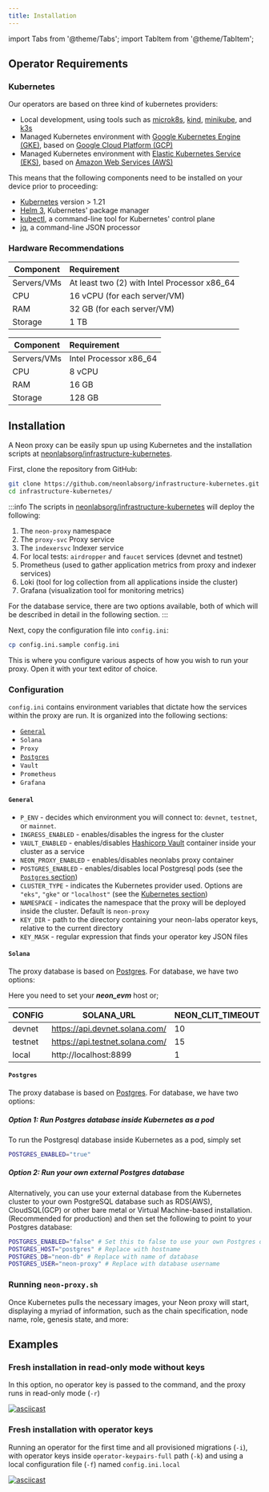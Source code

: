 ```yaml
---
title: Installation
---
```


import Tabs from '@theme/Tabs';
import TabItem from '@theme/TabItem';

## Operator Requirements

### Kubernetes

Our operators are based on three kind of kubernetes providers: 
* Local development, using tools such as [microk8s](https://microk8s.io/), [kind](https://kind.sigs.k8s.io/), [minikube](https://minikube.sigs.k8s.io/docs/start/), and [k3s](https://k3s.io/)
* Managed Kubernetes environment with [Google Kubernetes Engine (GKE)](https://cloud.google.com/kubernetes-engine), based on [Google Cloud Platform (GCP)](https://cloud.google.com/)
* Managed Kubernetes environment with [Elastic Kubernetes Service (EKS)](https://aws.amazon.com/eks/), based on [Amazon Web Services (AWS)](https://aws.amazon.com/)

This means that the following components need to be installed on your device prior to proceeding:
* [Kubernetes](https://kubernetes.io/docs/setup/) version > 1.21
* [Helm 3](https://helm.sh/docs/intro/install/), Kubernetes' package manager
* [kubectl](https://kubernetes.io/docs/reference/kubectl/), a command-line tool for Kubernetes' control plane
* [jq](https://stedolan.github.io/jq/), a command-line JSON processor

### Hardware Recommendations

<Tabs>
  <TabItem value="production" label="Production" default>

|Component|Requirement                           |
|-----|:-----------------------------------------|
|Servers/VMs | At least two (2) with Intel Processor x86_64 |
|CPU | 16 vCPU (for each server/VM) |
|RAM | 32 GB (for each server/VM) |
|Storage | 1 TB |
  </TabItem>
  <TabItem value="development" label="Development/Local">

|Component|Requirement                           |
|-----|:-----------------------------------------|
|Servers/VMs | Intel Processor x86_64 |
|CPU | 8 vCPU |
|RAM | 16 GB |
|Storage | 128 GB |
  </TabItem>
</Tabs>

## Installation

A Neon proxy can be easily spun up using Kubernetes and the installation scripts at [neonlabsorg/infrastructure-kubernetes](https://github.com/neonlabsorg/infrastructure-kubernetes).

First, clone the repository from GitHub:
```bash
git clone https://github.com/neonlabsorg/infrastructure-kubernetes.git
cd infrastructure-kubernetes/
```

:::info
The scripts in [neonlabsorg/infrastructure-kubernetes](https://github.com/neonlabsorg/infrastructure-kubernetes) will deploy the following:
1. The `neon-proxy` namespace 
2. The `proxy-svc` Proxy service  
3. The `indexersvc` Indexer service  
4. For local tests: `airdropper` and `faucet` services (devnet and testnet)
5. Prometheus (used to gather application metrics from proxy and indexer services)
6. Loki (tool for log collection from all applications inside the cluster)
7. Grafana (visualization tool for monitoring metrics)

For the database service, there are two options available, both of which will be described in detail in the following section.
:::

Next, copy the configuration file into `config.ini`:
```bash
cp config.ini.sample config.ini
```

This is where you configure various aspects of how you wish to run your proxy. Open it with your text editor of choice.

### Configuration

`config.ini` contains environment variables that dictate how the services within the proxy are run. It is organized into the following sections:
* [`General`](#general)
* `Solana`
* `Proxy`
* [`Postgres`](#postgres)
* `Vault`
* `Prometheus`
* `Grafana`

#### `General`

* `P_ENV` - decides which environment you will connect to: `devnet`, `testnet`, or `mainnet`.
* `INGRESS_ENABLED` - enables/disables the ingress for the cluster
* `VAULT_ENABLED` - enables/disables [Hashicorp Vault](https://www.vaultproject.io/) container inside your cluster as a service
* `NEON_PROXY_ENABLED` - enables/disables neonlabs proxy container
* `POSTGRES_ENABLED` - enables/disables local Postgresql pods (see the [`Postgres` section](#postgres))
* `CLUSTER_TYPE` - indicates the Kubernetes provider used. Options are `"eks"`, `"gke"` or `"localhost"` (see the [Kubernetes section](#kubernetes))
* `NAMESPACE` - indicates the namespace that the proxy will be deployed inside the cluster. Default is `neon-proxy`
* `KEY_DIR` - path to the directory containing your neon-labs operator keys, relative to the current directory
* `KEY_MASK` - regular expression that finds your operator key JSON files

#### `Solana`
The proxy database is based on [Postgres](https://www.postgresql.org/). For database, we have two options:

Here you need to set your ***neon_evm*** host or;

| CONFIG | SOLANA_URL | NEON_CLIT_TIMEOUT | CANCEL_TIMEOUT | 
| --- | --- | --- | --- |
| devnet | https://api.devnet.solana.com/ | 10 | 60 (slot) | 
| testnet | https://api.testnet.solana.com/ | 15 | 60 (slot) | 
| local | http://localhost:8899 | 1 | 10 (slot) | 

#### `Postgres`
The proxy database is based on [Postgres](https://www.postgresql.org/). For database, we have two options:

##### Option 1: Run Postgres database inside Kubernetes as a pod
To run the Postgresql database inside Kubernetes as a pod, simply set 

```bash
POSTGRES_ENABLED="true"
```

##### Option 2: Run your own external Postgres database
Alternatively, you can use your external database from the Kubernetes cluster to your own PostgreSQL database such as RDS(AWS), CloudSQL(GCP) or other bare metal or Virtual Machine-based installation. (Recommended for production)  and then set the following to point to your Postgres database:
```bash
POSTGRES_ENABLED="false" # Set this to false to use your own Postgres database
POSTGRES_HOST="postgres" # Replace with hostname
POSTGRES_DB="neon-db" # Replace with name of database
POSTGRES_USER="neon-proxy" # Replace with database username
```

### Running `neon-proxy.sh`

Once Kubernetes pulls the necessary images, your Neon proxy will start, displaying a myriad of information, such as the chain specification, node name, role, genesis state, and more:

## Examples

### Fresh installation in read-only mode without keys

In this option, no operator key is passed to the command, and the proxy runs in read-only mode (`-r`)

[![asciicast](https://asciinema.org/a/aQygYbL2dnszJNm5Pw1f8rGZ7.svg)](https://asciinema.org/a/aQygYbL2dnszJNm5Pw1f8rGZ7)

### Fresh installation with operator keys

Running an operator for the first time and all provisioned migrations (`-i`), with operator keys inside `operator-keypairs-full` path (`-k`) and using a local configuration file (`-f`) named `config.ini.local`

[![asciicast](https://asciinema.org/a/Wr91t5WbJBaWs7AH5m7VXbMBG.svg)](https://asciinema.org/a/Wr91t5WbJBaWs7AH5m7VXbMBG)


